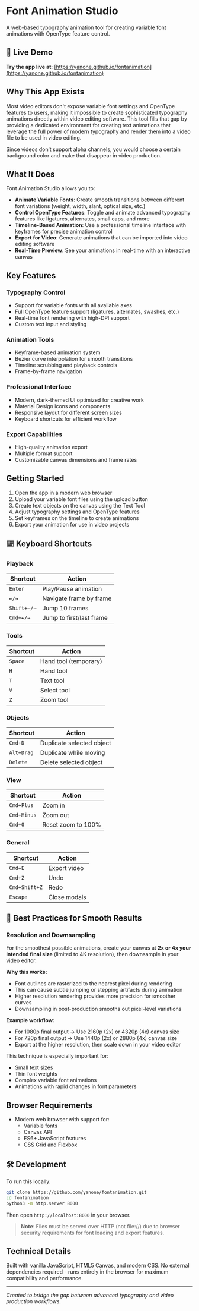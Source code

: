 # Font Animation Studio

A web-based typography animation tool for creating variable font animations with OpenType feature control.

## 🚀 Live Demo

**Try the app live at**: [https://yanone.github.io/fontanimation](https://yanone.github.io/fontanimation)

## Why This App Exists

Most video editors don't expose variable font settings and OpenType features to users, making it impossible to create sophisticated typography animations directly within video editing software. This tool fills that gap by providing a dedicated environment for creating text animations that leverage the full power of modern typography and render them into a video file to be used in video editing.

Since videos don’t support alpha channels, you would choose a certain background color and make that disappear in video production.

## What It Does

Font Animation Studio allows you to:

- **Animate Variable Fonts**: Create smooth transitions between different font variations (weight, width, slant, optical size, etc.)
- **Control OpenType Features**: Toggle and animate advanced typography features like ligatures, alternates, small caps, and more
- **Timeline-Based Animation**: Use a professional timeline interface with keyframes for precise animation control
- **Export for Video**: Generate animations that can be imported into video editing software
- **Real-Time Preview**: See your animations in real-time with an interactive canvas

## Key Features

### Typography Control
- Support for variable fonts with all available axes
- Full OpenType feature support (ligatures, alternates, swashes, etc.)
- Real-time font rendering with high-DPI support
- Custom text input and styling

### Animation Tools
- Keyframe-based animation system
- Bezier curve interpolation for smooth transitions
- Timeline scrubbing and playback controls
- Frame-by-frame navigation

### Professional Interface
- Modern, dark-themed UI optimized for creative work
- Material Design icons and components
- Responsive layout for different screen sizes
- Keyboard shortcuts for efficient workflow

### Export Capabilities
- High-quality animation export
- Multiple format support
- Customizable canvas dimensions and frame rates

## Getting Started

1. Open the app in a modern web browser
2. Upload your variable font files using the upload button
3. Create text objects on the canvas using the Text Tool
4. Adjust typography settings and OpenType features
5. Set keyframes on the timeline to create animations
6. Export your animation for use in video projects

## ⌨️ Keyboard Shortcuts

### Playback
| Shortcut | Action |
|----------|--------|
| `Enter` | Play/Pause animation |
| `←/→` | Navigate frame by frame |
| `Shift+←/→` | Jump 10 frames |
| `Cmd+←/→` | Jump to first/last frame |

### Tools
| Shortcut | Action |
|----------|--------|
| `Space` | Hand tool (temporary) |
| `H` | Hand tool |
| `T` | Text tool |
| `V` | Select tool |
| `Z` | Zoom tool |

### Objects
| Shortcut | Action |
|----------|--------|
| `Cmd+D` | Duplicate selected object |
| `Alt+Drag` | Duplicate while moving |
| `Delete` | Delete selected object |

### View
| Shortcut | Action |
|----------|--------|
| `Cmd+Plus` | Zoom in |
| `Cmd+Minus` | Zoom out |
| `Cmd+0` | Reset zoom to 100% |

### General
| Shortcut | Action |
|----------|--------|
| `Cmd+E` | Export video |
| `Cmd+Z` | Undo |
| `Cmd+Shift+Z` | Redo |
| `Escape` | Close modals |

## 🎯 Best Practices for Smooth Results

### Resolution and Downsampling
For the smoothest possible animations, create your canvas at **2x or 4x your intended final size** (limited to 4K resolution), then downsample in your video editor.

**Why this works:**
- Font outlines are rasterized to the nearest pixel during rendering
- This can cause subtle jumping or stepping artifacts during animation
- Higher resolution rendering provides more precision for smoother curves
- Downsampling in post-production smooths out pixel-level variations

**Example workflow:**
- For 1080p final output → Use 2160p (2x) or 4320p (4x) canvas size
- For 720p final output → Use 1440p (2x) or 2880p (4x) canvas size
- Export at the higher resolution, then scale down in your video editor

This technique is especially important for:
- Small text sizes
- Thin font weights
- Complex variable font animations
- Animations with rapid changes in font parameters

## Browser Requirements

- Modern web browser with support for:
  - Variable fonts
  - Canvas API
  - ES6+ JavaScript features
  - CSS Grid and Flexbox

## 🛠 Development

To run this locally:
```bash
git clone https://github.com/yanone/fontanimation.git
cd fontanimation
python3 -m http.server 8000
```
Then open `http://localhost:8000` in your browser.

> **Note**: Files must be served over HTTP (not file://) due to browser security requirements for font loading and export features.

## Technical Details

Built with vanilla JavaScript, HTML5 Canvas, and modern CSS. No external dependencies required - runs entirely in the browser for maximum compatibility and performance.

---

*Created to bridge the gap between advanced typography and video production workflows.*